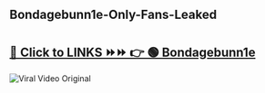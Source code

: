
 ## Bondagebunn1e-Only-Fans-Leaked

# <h2><a href="https://clipsfans.com/Bondagebunn1e&ref=git">🔗 Click to LINKS ⏩⏩ 👉 🟢 Bondagebunn1e </a></h2>

<a href="https://clipsfans.com/Bondagebunn1e&ref=git" rel="nofollow" data-target="animated-image.originalLink"><img src="https://i.ibb.co.com/xMMVF88/686577567.gif" alt="Viral Video Original" style="max-width: 100%; display: inline-block;" data-target="animated-image.originalImage"></a>
